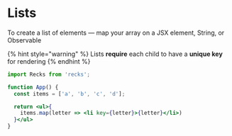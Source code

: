 # Lists

To create a list of elements — map your array on a JSX element, String, or Observable

{% hint style="warning" %}
Lists **require** each child to have a **unique key** for rendering
{% endhint %}

```jsx
import Recks from 'recks';

function App() {
  const items = ['a', 'b', 'c', 'd'];

  return <ul>{
    items.map(letter => <li key={letter}>{letter}</li>)
  }</ul>
}
```



